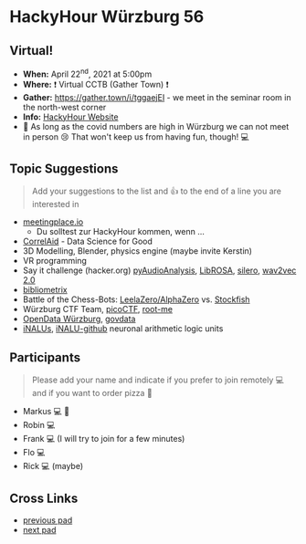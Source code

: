 # HackyHour Würzburg 56

## Virtual!
 - **When:** April 22<sup>nd</sup>, 2021 at 5:00pm
 - **Where:** :exclamation: Virtual CCTB (Gather Town) :exclamation:
 - **Gather:** https://gather.town/i/tggaejEI - we meet in the seminar room in the north-west corner
 - **Info:** [HackyHour Website](http://hackyhour.github.io/Wuerzburg/)
 - :vertical_traffic_light: As long as the covid numbers are high in Würzburg we can not meet in person :cry: That won't keep us from having fun, though! :computer: 

## Topic Suggestions
> Add your suggestions to the list and :+1: to the end of a line you are interested in
 - [meetingplace.io](https://meetingplace.io/)
     - Du solltest zur HackyHour kommen, wenn ...
 - [CorrelAid](https://correlaid.org/) - Data Science for Good
 - 3D Modelling, Blender, physics engine (maybe invite Kerstin) 
 - VR programming
 - Say it challenge (hacker.org) [pyAudioAnalysis](https://github.com/tyiannak/pyAudioAnalysis), [LibROSA](https://librosa.github.io/librosa/), [silero](https://pytorch.org/hub/snakers4_silero-models_stt/), [wav2vec 2.0](https://ai.facebook.com/blog/wav2vec-20-learning-the-structure-of-speech-from-raw-audio)
 - [bibliometrix](https://github.com/massimoaria/bibliometrix)
 - Battle of the Chess-Bots: [LeelaZero/AlphaZero](https://github.com/LeelaChessZero/lc0) vs. [Stockfish](https://stockfishchess.org/)
 - Würzburg CTF Team, [picoCTF](https://picoctf.org/), [root-me](https://www.root-me.org/)
 - [OpenData Würzburg](https://opendata.wuerzburg.de/pages/wue-dashboard/), [govdata](https://www.govdata.de/)
 - [iNALUs](https://www.frontiersin.org/articles/10.3389/frai.2020.00071/full), [iNALU-github](https://github.com/daschloer/inalu) neuronal arithmetic logic units

## Participants
> Please add your name and indicate if you prefer to join remotely :computer: and if you want to order pizza :pizza: 
 - Markus :computer: :pizza:
 - Robin :computer: 
 - Frank :computer: (I will try to join for a few minutes)
 - Flo :computer:
 - Rick :computer: (maybe)

## Cross Links
 - [previous pad](https://hackyhour.github.io/Wuerzburg/pad_archive/HackyHour_Wuerzburg_55)
 - [next pad](https://hackyhour.github.io/Wuerzburg/pad_archive/HackyHour_Wuerzburg_57)
